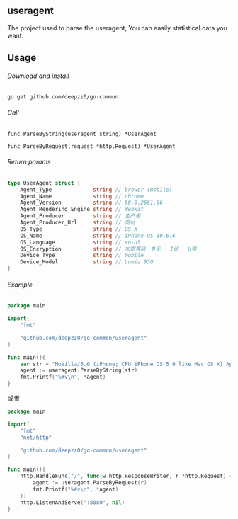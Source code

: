 ## useragent

The project used to parse the useragent, You can easily statistical data you want.

## Usage

###### Download and install

```
go get github.com/deepzz0/go-common
```

###### Call

```
func ParseByString(useragent string) *UserAgent

func ParseByRequest(request *http.Request) *UserAgent
```
###### Return params

``` go
type UserAgent struct {
	Agent_Type             string // brower (mobile)
	Agent_Name             string // chrome
	Agent_Version          string // 50.0.2661.86
	Agent_Rendering_Engine string // Webkit
	Agent_Producer         string // 生产者
	Agent_Producer_Url     string // 网址
	OS_Type                string // OS X
	OS_Name                string // iPhone OS 10.6.6
	OS_Language            string // en-US
	OS_Encryption          string // 加密等级  N无   I弱   U强
	Device_Type            string // mobile
	Device_Model           string // Lumia 930
}
```

###### Example

``` go
package main

import(
	"fmt"

	"github.com/deepzz0/go-common/useragent"
)

func main(){
	var str = "Mozilla/5.0 (iPhone; CPU iPhone OS 5_0 like Mac OS X) AppleWebKit/534.46 (KHTML, like Gecko) Version/5.1 Mobile/9A334 Safari/7534.48.3"
	agent := useragent.ParseByString(str)
	fmt.Printf("%#v\n", *agent)
}
```
或者

``` go
package main

import(
	"fmt"
	"net/http"

	"github.com/deepzz0/go-common/useragent"
)

func main(){
	http.HandleFunc("/", func(w http.ResponseWriter, r *http.Request) {
		agent := useragent.ParseByRequest(r)
		fmt.Printf("%#v\n", *agent)
	})
	http.ListenAndServe(":8080", nil)
}
```